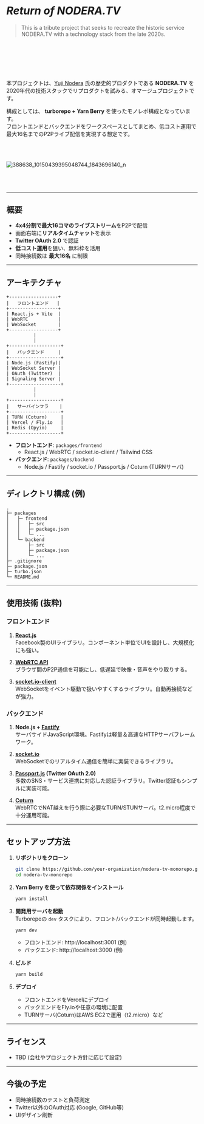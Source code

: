 ### 　

# _Return of **NODERA.TV**_
> This is a tribute project that seeks to recreate the historic service NODERA.TV with a technology stack from the late 2020s.

### 　
### 　

本プロジェクトは、[Yuji Nodera](https://github.com/yujinodera) 氏の歴史的プロダクトである **NODERA.TV** を2020年代の技術スタックでリプロダクトを試みる、オマージュプロジェクトです。

構成としては、 **turborepo + Yarn Berry** を使ったモノレポ構成となっています。  
フロントエンドとバックエンドをワークスペースとしてまとめ、低コスト運用で最大16名までのP2Pライブ配信を実現する想定です。

### 　

![388638_10150439395048744_1843696140_n](https://github.com/user-attachments/assets/8562305e-b8b2-496c-a98c-e091ad93caef)

### 　

---

## 概要

- **4x4分割で最大16コマのライブストリーム**をP2Pで配信  
- 画面右端に**リアルタイムチャット**を表示  
- **Twitter OAuth 2.0** で認証  
- **低コスト運用**を狙い、無料枠を活用  
- 同時接続数は **最大16名** に制限  

---

## アーキテクチャ

```plaintext
+------------------+
|   フロントエンド   |
+------------------+
| React.js + Vite  |
| WebRTC           |
| WebSocket        |
+------------------+
          |
          |
+-------------------+
|   バックエンド     |
+-------------------+
| Node.js (Fastify)|
| WebSocket Server |
| OAuth (Twitter)  |
| Signaling Server |
+-------------------+
          |
          |
+-------------------+
|   サーバインフラ    |
+-------------------+
| TURN (Coturn)     |
| Vercel / Fly.io   |
| Redis (Opyio)     |
+-------------------+
```

- **フロントエンド**: `packages/frontend`
  - React.js / WebRTC / socket.io-client / Tailwind CSS
- **バックエンド**: `packages/backend`
  - Node.js / Fastify / socket.io / Passport.js / Coturn (TURNサーバ)

---

## ディレクトリ構成 (例)

```
.
├─ packages
│   ├─ frontend
│   │   ├─ src
│   │   ├─ package.json
│   │   └─ ...
│   └─ backend
│       ├─ src
│       ├─ package.json
│       └─ ...
├─ .gitignore
├─ package.json
├─ turbo.json
└─ README.md
```

---

## 使用技術 (抜粋)

### フロントエンド

1. **[React.js](https://ja.react.dev/)**  
   Facebook製のUIライブラリ。コンポーネント単位でUIを設計し、大規模化にも強い。

2. **[WebRTC API](https://webrtc.org/?hl=ja)**  
   ブラウザ間のP2P通信を可能にし、低遅延で映像・音声をやり取りする。

3. **[socket.io-client](https://socket.io/docs/)**  
   WebSocketをイベント駆動で扱いやすくするライブラリ。自動再接続などが強力。

### バックエンド

1. **Node.js + [Fastify](https://fastify.dev/)**  
   サーバサイドJavaScript環境。Fastifyは軽量＆高速なHTTPサーバフレームワーク。

2. **[socket.io](https://socket.io/docs/)**  
   WebSocketでのリアルタイム通信を簡単に実装できるライブラリ。

3. **[Passport.js](https://www.passportjs.org/) (Twitter OAuth 2.0)**  
   多数のSNS・サービス連携に対応した認証ライブラリ。Twitter認証もシンプルに実装可能。

4. **[Coturn](https://github.com/coturn/coturn)**  
   WebRTCでNAT越えを行う際に必要なTURN/STUNサーバ。t2.micro程度で十分運用可能。

---

## セットアップ方法

1. **リポジトリをクローン**
   ```bash
   git clone https://github.com/your-organization/nodera-tv-monorepo.git
   cd nodera-tv-monorepo
   ```

2. **Yarn Berry を使って依存関係をインストール**
   ```bash
   yarn install
   ```

3. **開発用サーバを起動**  
   Turborepoの `dev` タスクにより、フロント/バックエンドが同時起動します。
   ```bash
   yarn dev
   ```
   - フロントエンド: http://localhost:3001 (例)
   - バックエンド: http://localhost:3000  (例)

4. **ビルド**
   ```bash
   yarn build
   ```

5. **デプロイ**  
   - フロントエンドをVercelにデプロイ  
   - バックエンドをFly.ioや任意の環境に配置  
   - TURNサーバ(Coturn)はAWS EC2で運用（t2.micro）など

---

## ライセンス
- TBD (会社やプロジェクト方針に応じて設定)

---

## 今後の予定
- 同時接続数のテストと負荷測定  
- Twitter以外のOAuth対応 (Google, GitHub等)  
- UIデザイン刷新
